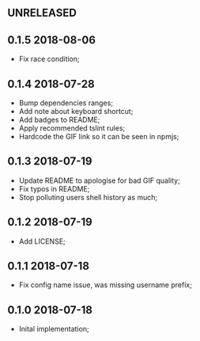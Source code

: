UNRELEASED
----------

0.1.5 2018-08-06
----------------

* Fix race condition;

0.1.4 2018-07-28
----------------

* Bump dependencies ranges;
* Add note about keyboard shortcut;
* Add badges to README;
* Apply recommended tslint rules;
* Hardcode the GIF link so it can be seen in npmjs;

0.1.3 2018-07-19
----------------

* Update README to apologise for bad GIF quality;
* Fix typos in README;
* Stop polluting users shell history as much;

0.1.2 2018-07-19
----------------

* Add LICENSE;


0.1.1 2018-07-18
----------------

* Fix config name issue, was missing username prefix;


0.1.0 2018-07-18
----------------

* Inital implementation;
